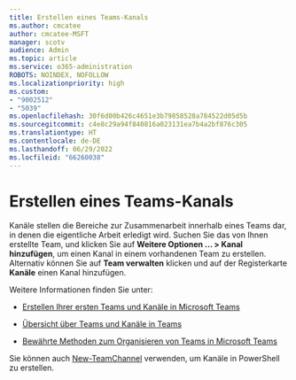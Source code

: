 ```yaml
---
title: Erstellen eines Teams-Kanals
ms.author: cmcatee
author: cmcatee-MSFT
manager: scotv
audience: Admin
ms.topic: article
ms.service: o365-administration
ROBOTS: NOINDEX, NOFOLLOW
ms.localizationpriority: high
ms.custom:
- "9002512"
- "5039"
ms.openlocfilehash: 30f6d00b426c4651e3b79858528a784522d05d5b
ms.sourcegitcommit: c4e8c29a94f840816a023131ea7b4a2bf876c305
ms.translationtype: HT
ms.contentlocale: de-DE
ms.lasthandoff: 06/29/2022
ms.locfileid: "66260038"
---
```

# <a name="create-a-teams-channel"></a>Erstellen eines Teams-Kanals

Kanäle stellen die Bereiche zur Zusammenarbeit innerhalb eines Teams dar, in denen die eigentliche Arbeit erledigt wird. Suchen Sie das von Ihnen erstellte Team, und klicken Sie auf **Weitere Optionen ... > Kanal hinzufügen**, um einen Kanal in einem vorhandenen Team zu erstellen. Alternativ können Sie auf **Team verwalten** klicken und auf der Registerkarte **Kanäle** einen Kanal hinzufügen.

Weitere Informationen finden Sie unter:

- [Erstellen Ihrer ersten Teams und Kanäle in Microsoft Teams](https://docs.microsoft.com/MicrosoftTeams/get-started-with-teams-create-your-first-teams-and-channels)

- [Übersicht über Teams und Kanäle in Teams](https://docs.microsoft.com/microsoftteams/teams-channels-overview)

- [Bewährte Methoden zum Organisieren von Teams in Microsoft Teams](https://docs.microsoft.com/MicrosoftTeams/best-practices-organizing)

Sie können auch [New-TeamChannel](https://docs.microsoft.com/powershell/module/teams/new-teamchannel?view=teams-ps&preserve-view=true) verwenden, um Kanäle in PowerShell zu erstellen.
